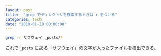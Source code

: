 ```yaml
---
layout: post
title:  "grep でディレクトリを検索するときは r をつける"
categories: tech
date: "2019-01-19 00:00:00"
---
```


```sh
grep -r サブウェイ _posts/*
```

これで `_posts` にある「サブウェイ」の文字が入ったファイルを検出できる。
